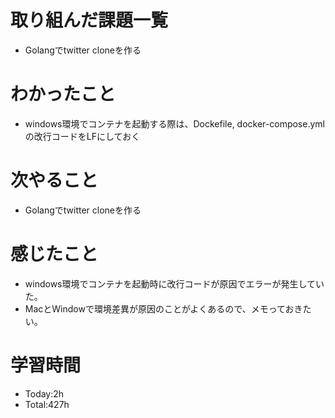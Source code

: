 # 取り組んだ課題一覧
- Golangでtwitter cloneを作る
  
# わかったこと
- windows環境でコンテナを起動する際は、Dockefile, docker-compose.ymlの改行コードをLFにしておく

# 次やること
- Golangでtwitter cloneを作る

# 感じたこと
- windows環境でコンテナを起動時に改行コードが原因でエラーが発生していた。
- MacとWindowで環境差異が原因のことがよくあるので、メモっておきたい。


# 学習時間
- Today:2h
- Total:427h
